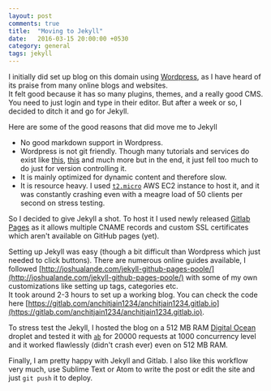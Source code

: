 ```yaml
---
layout: post
comments: true
title:  "Moving to Jekyll"
date:   2016-03-15 20:00:00 +0530
category: general
tags: jekyll
---
```


I initially did set up blog on this domain using [Wordpress](https://wordpress.com/
), as I have heard of its praise from many online blogs and websites.   
It felt good because it has so many plugins, themes, and a really good CMS. You need to just login and type in their editor. But after a week or so, I decided to ditch it and go for Jekyll.

Here are some of the good reasons that did move me to Jekyll

* No good markdown support in Wordpress.
* Wordpress is not git friendly. Though many tutorials and services do exist like [this](http://stevegrunwell.github.io/wordpress-git), [this](https://revisr.io/) and much more but in the end, it just fell too much to do just for version controlling it.
* It is mainly optimized for dynamic content and therefore slow.
* It is resource heavy. I used [``t2.micro``](https://aws.amazon.com/ec2/instance-types/) AWS EC2 instance to host it, and it was constantly crashing even with a meagre load of 50 clients per second on stress testing.

So I decided to give Jekyll a shot. To host it I used newly released [Gitlab Pages](https://pages.gitlab.io/) as it allows multiple CNAME records and custom SSL certificates which aren't available on GitHub pages (yet).

Setting up Jekyll was easy (though a bit difficult than  Wordpress which just needed to click buttons). There are numerous online guides available, I followed [http://joshualande.com/jekyll-github-pages-poole/](http://joshualande.com/jekyll-github-pages-poole/) with some of my own customizations like setting up tags, categories etc.   
It took around 2-3 hours to set up a working blog. You can check the code here [https://gitlab.com/anchitjain1234/anchitjain1234.gitlab.io](https://gitlab.com/anchitjain1234/anchitjain1234.gitlab.io).

To stress test the Jekyll,  I hosted the blog on a 512 MB RAM [Digital Ocean](https://www.digitalocean.com) droplet and tested it with [``ab``](https://httpd.apache.org/docs/2.4/programs/ab.html) for 20000 requests at 1000 concurrency level and it worked flawlessly (didn't crash ever) even on 512 MB RAM.

Finally, I am pretty happy with Jekyll and Gitlab. I also like this workflow very much, use Sublime Text or Atom to write the post or edit the site and just ``git push`` it to deploy.
